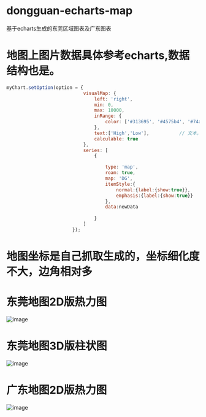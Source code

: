 # dongguan-echarts-map
基于echarts生成的东莞区域图表及广东图表

# 地图上图片数据具体参考echarts,数据结构也是。
```javascript
myChart.setOption(option = {
                            visualMap: {
                                left: 'right',
                                min: 0,
                                max: 10000,
                                inRange: {
                                    color: ['#313695', '#4575b4', '#74add1', '#abd9e9', '#e0f3f8', '#ffffbf', '#fee090', '#fdae61', '#f46d43', '#d73027', '#a50026']
                                },
                                text:['High','Low'],           // 文本，默认为数值文本
                                calculable: true
                            },
                            series: [
                                {

                                    type: 'map',
                                    roam: true,
                                    map: 'DG', 
                                    itemStyle:{
                                        normal:{label:{show:true}},
                                        emphasis:{label:{show:true}}
                                    },
                                    data:newData
                                    
                                }
                            ]
                        });
```

# 地图坐标是自己抓取生成的，坐标细化度不大，边角相对多

# 东莞地图2D版热力图
![image](https://github.com/miracleren/dongguan-echarts-map/blob/master/pic/pic1.png)

# 东莞地图3D版柱状图
![image](https://github.com/miracleren/dongguan-echarts-map/blob/master/pic/pic2.png)

# 广东地图2D版热力图
![image](https://github.com/miracleren/dongguan-echarts-map/blob/master/pic/pic3.png)
